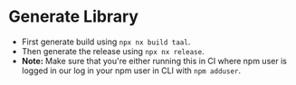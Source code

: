 # Generate Library

- First generate build using `npx nx build taal`.
- Then generate the release using `npx nx release`.
- **Note:** Make sure that you're either running this in CI where npm user is logged in our log in your npm user in CLI with `npm adduser`.